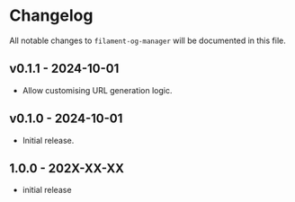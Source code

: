 # Changelog

All notable changes to `filament-og-manager` will be documented in this file.

## v0.1.1 - 2024-10-01

* Allow customising URL generation logic.

## v0.1.0 - 2024-10-01

* Initial release.

## 1.0.0 - 202X-XX-XX

- initial release
